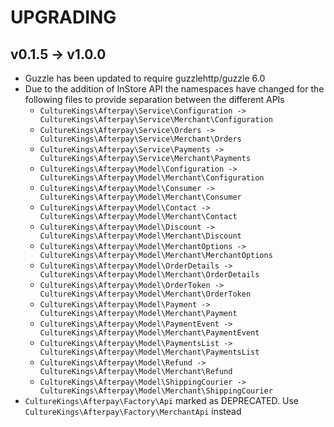 # UPGRADING

## v0.1.5 -> v1.0.0

* Guzzle has been updated to require guzzlehttp/guzzle 6.0
* Due to the addition of InStore API the namespaces have changed for the following files to provide separation between the different APIs
    * ```CultureKings\Afterpay\Service\Configuration -> CultureKings\Afterpay\Service\Merchant\Configuration```
    * ```CultureKings\Afterpay\Service\Orders -> CultureKings\Afterpay\Service\Merchant\Orders```
    * ```CultureKings\Afterpay\Service\Payments -> CultureKings\Afterpay\Service\Merchant\Payments```
    * ```CultureKings\Afterpay\Model\Configuration -> CultureKings\Afterpay\Model\Merchant\Configuration```
    * ```CultureKings\Afterpay\Model\Consumer -> CultureKings\Afterpay\Model\Merchant\Consumer```
    * ```CultureKings\Afterpay\Model\Contact -> CultureKings\Afterpay\Model\Merchant\Contact```
    * ```CultureKings\Afterpay\Model\Discount -> CultureKings\Afterpay\Model\Merchant\Discount```
    * ```CultureKings\Afterpay\Model\MerchantOptions -> CultureKings\Afterpay\Model\Merchant\MerchantOptions```
    * ```CultureKings\Afterpay\Model\OrderDetails -> CultureKings\Afterpay\Model\Merchant\OrderDetails```
    * ```CultureKings\Afterpay\Model\OrderToken -> CultureKings\Afterpay\Model\Merchant\OrderToken```
    * ```CultureKings\Afterpay\Model\Payment -> CultureKings\Afterpay\Model\Merchant\Payment```
    * ```CultureKings\Afterpay\Model\PaymentEvent -> CultureKings\Afterpay\Model\Merchant\PaymentEvent```
    * ```CultureKings\Afterpay\Model\PaymentsList -> CultureKings\Afterpay\Model\Merchant\PaymentsList```
    * ```CultureKings\Afterpay\Model\Refund -> CultureKings\Afterpay\Model\Merchant\Refund```
    * ```CultureKings\Afterpay\Model\ShippingCourier -> CultureKings\Afterpay\Model\Merchant\ShippingCourier```
* `CultureKings\Afterpay\Factory\Api` marked as DEPRECATED. Use `CultureKings\Afterpay\Factory\MerchantApi` instead
